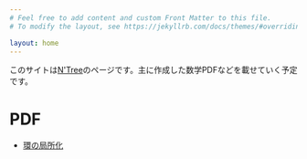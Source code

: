 ```yaml
---
# Feel free to add content and custom Front Matter to this file.
# To modify the layout, see https://jekyllrb.com/docs/themes/#overriding-theme-defaults

layout: home
---
```


このサイトは[N'Tree](https://twitter.com/NaturalTreeMath)のページです。主に作成した数学PDFなどを載せていく予定です。

# PDF

- [環の局所化](/pdf/localization.pdf)